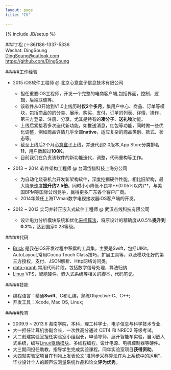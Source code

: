 ```yaml
---
layout: page
title: "CV"

---
```

{% include JB/setup %}  
<!--
https://www.v2ex.com/t/149934#reply21
http://zh.lucida.me/blog/lean-technical-resume/
 -->
 
 
###丁松
(＋86)186-1337-5336  
Wechat: DingSoung  
<DingSoung@outlook.com>  
<https://github.com/DingSoung>  

#####工作经验

* 2015 iOS软件工程师 @ 北京心意盒子信息技术有限公司
  * 担任重要iOS工程师，开发一个完整的电商客户端,包括界面，控制，逻辑，后端联调等。
  * 该软件从0开始到V1.0上线历时**仅2个多月**，集用户中心、商品、订单等模块，包括商品的的分类、展示、购买、支付，订单的列表、详情、操作，第三方登录、注册、分享，尤其是特有的**凑分子**、**送礼物**功能。
  * 上线后紧接着多次迭代新功能，如推送消息，红包等功能，同时做一些优化调整，例如商品详情几乎全部**native**，适应复杂的商品类别、款式、状态等。
  * 截至上线后2个月[心意盒子](https://itunes.apple.com/cn/app/xin-yi-he-zi-song-li-wu-cou/id993083958?mt=8)上线，并迭代到2.0版本,App Store分类排名**11**，用户数超过**100K**。
  * 目前我仍在负责该软件的新功能迭代，调整，代码重构等工作。

* 2013 ~ 2014 软件架构工程师 @ 台湾岱镨科技上海分公司 
  * 为自动化烧录机台开发新架构软件，深度挖掘硬件性能，相比旧架构，最大烧录速度**提升约2.5倍**，同时小小降低不良率**(0.05%以内)**，与美国BPM等国际公司竞争，赢得更多广东各个客户厂商。
  * 2014年兼任上海TVman数字电视接收器iOS客户端的开发。

* 2012 ~ 2013 实习并转正嵌入式软件工程师 @ 武汉点线科技有限公司 
  * 设计电力分析模块系统和优化[采样算法](https://github.com/DingSoung/data-graph/tree/master/DiscreteDataAnalysis)，将原设计的精确度从0.5%**提升到0.2%**，达到国家0.2S等级。

#####代码
  * [Brick](https://github.com/DingSoung/Brick) 是我在iOS开发过程中积累的工具集，主要是Swift，包括UIKit，AutoLayout,常用Cocoa Touch Class技巧，扩展工具等，以及模块化好的第三方授权，支付、JSON解析、Http网络访问类。
  * [data-graph](https://github.com/DingSoung/data-graph.git) 常用代码片段，包括数字信号处理，算法归纳
  * [Linux](https://github.com/DingSoung/Linux.git) VPS，智能硬件，嵌入式系统等相关的脚本，代码笔记。
    
#####技能
* 编程语言：精通**Swift**、C和汇编，熟练Objective-C、C++;
* 开发工具：Xcode, Mac OS, Linux;

#####教育
* 2009.9 ~ 2013.6 湘南学院，本科，理工科学士，电子信息与科学技术专业.
* 大一担任计算机协副会长，一次性高分通过 CET4 和 NREC2 等级考试。
* 大二创建实验室担任实验室小组组长，申请导师，展开智能车实验，自习嵌入式系统，编写[Linux驱动模块](https://github.com/DingSoung/linux-3.0.1/tree/master/drivers/char)、多线程编程，设计电源、电机控制器等硬件。
* 大三期间担任助教，指导学生完成实验课程。同年实验室项目**获得资助**。
* 大四就实验室项目在刊物上发表论文“准同步采样算法在片上系统中的运用”，毕业设计个人的超声波测量系统作品和论文**评为优秀**。

